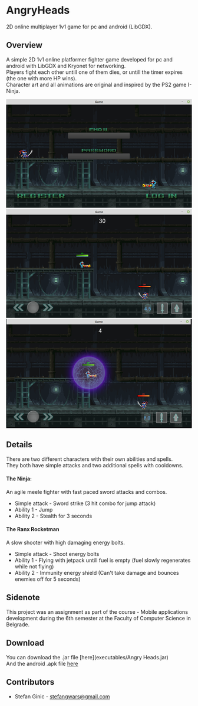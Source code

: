# AngryHeads
2D online multiplayer 1v1 game for pc and android (LibGDX).

## Overview
A simple 2D 1v1 online platformer fighter game developed for pc and android with LibGDX and Kryonet for networking.<br>
Players fight each other untill one of them dies, or untill the timer expires (the one with more HP wins).<br>
Character art and all animations are original and inspired by the PS2 game I-Ninja.

![Alt text](images/1.png?raw=true "")
![Alt text](images/2.png?raw=true "")
![Alt text](images/3.png?raw=true "")

## Details
There are two different characters with their own abilities and spells.<Br>
They both have simple attacks and two additional spells with cooldowns.<br>
  
#### The Ninja:
An agile meele fighter with fast paced sword attacks and combos.<br>
* Simple attack - Sword strike (3 hit combo for jump attack)
* Ability 1 - Jump
* Ability 2 - Stealth for 3 seconds

#### The Ranx Rocketman
A slow shooter with high damaging energy bolts.
* Simple attack - Shoot energy bolts
* Ability 1 - Flying with jetpack untill fuel is empty (fuel slowly regenerates while not flying)
* Ability 2 - Immunity energy shield (Can't take damage and bounces enemies off for 5 seconds)

## Sidenote
This project was an assignment as part of the course - Mobile applications development during the 6th semester at the Faculty of Computer Science in Belgrade.

## Download
You can download the .jar file [here](executables/Angry Heads.jar)<br>
And the android .apk file [here](executables/android-debug.apk)<br>

## Contributors
- Stefan Ginic - <stefangwars@gmail.com>
